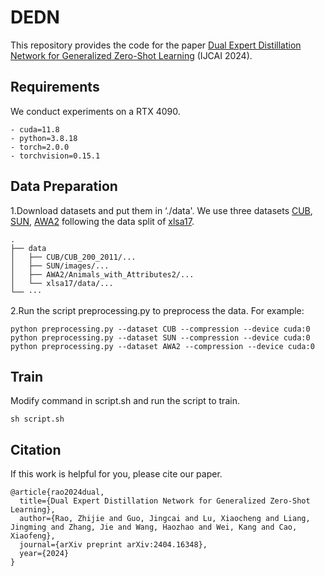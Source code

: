# DEDN
This repository provides the code for the paper [Dual Expert Distillation Network for Generalized Zero-Shot Learning](https://arxiv.org/pdf/2404.16348) (IJCAI 2024).

## Requirements
We conduct experiments on a RTX 4090.
```
- cuda=11.8
- python=3.8.18
- torch=2.0.0
- torchvision=0.15.1
```

## Data Preparation

1.Download datasets and put them in ‘./data'. We use three datasets [CUB](http://www.vision.caltech.edu/visipedia/CUB-200-2011.html), [SUN](http://cs.brown.edu/~gmpatter/sunattributes.html), [AWA2](http://cvml.ist.ac.at/AwA2/) following the data split of [xlsa17](http://datasets.d2.mpi-inf.mpg.de/xian/xlsa17.zip).

```
.
├── data
│   ├── CUB/CUB_200_2011/...
│   ├── SUN/images/...
│   ├── AWA2/Animals_with_Attributes2/...
│   └── xlsa17/data/...
└── ···
```

2.Run the script preprocessing.py to preprocess the data. For example:

```
python preprocessing.py --dataset CUB --compression --device cuda:0
python preprocessing.py --dataset SUN --compression --device cuda:0
python preprocessing.py --dataset AWA2 --compression --device cuda:0
```

## Train

Modify command in script.sh and run the script to train. 

```
sh script.sh
```

## Citation
If this work is helpful for you, please cite our paper.

```
@article{rao2024dual,
  title={Dual Expert Distillation Network for Generalized Zero-Shot Learning},
  author={Rao, Zhijie and Guo, Jingcai and Lu, Xiaocheng and Liang, Jingming and Zhang, Jie and Wang, Haozhao and Wei, Kang and Cao, Xiaofeng},
  journal={arXiv preprint arXiv:2404.16348},
  year={2024}
}
```
